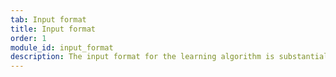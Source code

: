 ```yaml
---
tab: Input format
title: Input format
order: 1
module_id: input_format
description: The input format for the learning algorithm is substantially more flexible than might be expected. Examples can have features consisting of free form text, which is interpreted in a bag-of-words way. There can even be multiple sets of free form text in different namespaces.
---
```

